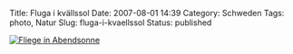 Title: Fluga i kvällssol 
Date: 2007-08-01 14:39
Category: Schweden
Tags: photo, Natur
Slug: fluga-i-kvaellssol
Status: published

[![Fliege in
Abendsonne](/pic/flugaikvallssol_s.jpg "Fliege in Abendsonne")](/pic/flugaikvallssol_l.jpg)

